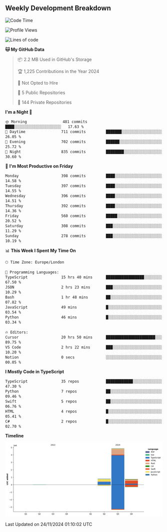 


## Weekly Development Breakdown
<!--START_SECTION:waka-->
![Code Time](http://img.shields.io/badge/Code%20Time-1%2C565%20hrs%201%20min-blue)

![Profile Views](http://img.shields.io/badge/Profile%20Views-6-blue)

![Lines of code](https://img.shields.io/badge/From%20Hello%20World%20I%27ve%20Written-6.4%20million%20lines%20of%20code-blue)

**🐱 My GitHub Data** 

> 📦 2.2 MB Used in GitHub's Storage 
 > 
> 🏆 1,225 Contributions in the Year 2024
 > 
> 🚫 Not Opted to Hire
 > 
> 📜 5 Public Repositories 
 > 
> 🔑 144 Private Repositories 
 > 
**I'm a Night 🦉** 

```text
🌞 Morning                481 commits         ████░░░░░░░░░░░░░░░░░░░░░   17.63 % 
🌆 Daytime                711 commits         ███████░░░░░░░░░░░░░░░░░░   26.05 % 
🌃 Evening                702 commits         ██████░░░░░░░░░░░░░░░░░░░   25.72 % 
🌙 Night                  835 commits         ████████░░░░░░░░░░░░░░░░░   30.60 % 
```
📅 **I'm Most Productive on Friday** 

```text
Monday                   398 commits         ████░░░░░░░░░░░░░░░░░░░░░   14.58 % 
Tuesday                  397 commits         ████░░░░░░░░░░░░░░░░░░░░░   14.55 % 
Wednesday                396 commits         ████░░░░░░░░░░░░░░░░░░░░░   14.51 % 
Thursday                 392 commits         ████░░░░░░░░░░░░░░░░░░░░░   14.36 % 
Friday                   560 commits         █████░░░░░░░░░░░░░░░░░░░░   20.52 % 
Saturday                 308 commits         ███░░░░░░░░░░░░░░░░░░░░░░   11.29 % 
Sunday                   278 commits         ███░░░░░░░░░░░░░░░░░░░░░░   10.19 % 
```


📊 **This Week I Spent My Time On** 

```text
🕑︎ Time Zone: Europe/London

💬 Programming Languages: 
TypeScript               15 hrs 40 mins      █████████████████░░░░░░░░   67.50 % 
JSON                     2 hrs 23 mins       ███░░░░░░░░░░░░░░░░░░░░░░   10.29 % 
Bash                     1 hr 48 mins        ██░░░░░░░░░░░░░░░░░░░░░░░   07.82 % 
JavaScript               49 mins             █░░░░░░░░░░░░░░░░░░░░░░░░   03.54 % 
Python                   46 mins             █░░░░░░░░░░░░░░░░░░░░░░░░   03.34 % 

🔥 Editors: 
Cursor                   20 hrs 50 mins      ██████████████████████░░░   89.75 % 
VS Code                  2 hrs 22 mins       ███░░░░░░░░░░░░░░░░░░░░░░   10.20 % 
Notion                   0 secs              ░░░░░░░░░░░░░░░░░░░░░░░░░   00.05 % 
```

**I Mostly Code in TypeScript** 

```text
TypeScript               35 repos            ████████████░░░░░░░░░░░░░   47.30 % 
Python                   7 repos             ██░░░░░░░░░░░░░░░░░░░░░░░   09.46 % 
Swift                    5 repos             ██░░░░░░░░░░░░░░░░░░░░░░░   06.76 % 
HTML                     4 repos             █░░░░░░░░░░░░░░░░░░░░░░░░   05.41 % 
C#                       2 repos             █░░░░░░░░░░░░░░░░░░░░░░░░   02.70 % 
```



**Timeline**

![Lines of Code chart](https://raw.githubusercontent.com/mars-arch/mars-arch/main/assets/bar_graph.png)


 Last Updated on 24/11/2024 01:10:02 UTC
<!--END_SECTION:waka-->
